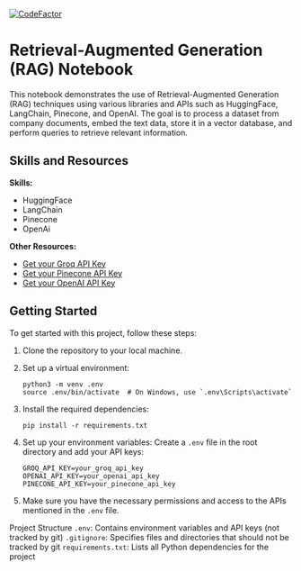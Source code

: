[![CodeFactor](https://www.codefactor.io/repository/github/hughsio/rag/badge)](https://www.codefactor.io/repository/github/hughsio/rag)

# Retrieval-Augmented Generation (RAG) Notebook

This notebook demonstrates the use of Retrieval-Augmented Generation (RAG) techniques using various libraries and APIs such as HuggingFace, LangChain, Pinecone, and OpenAI. The goal is to process a dataset from company documents, embed the text data, store it in a vector database, and perform queries to retrieve relevant information.

## Skills and Resources

**Skills:**
- HuggingFace
- LangChain
- Pinecone
- OpenAi

**Other Resources:**
- [Get your Groq API Key](https://console.groq.com/keys)
- [Get your Pinecone API Key](https://www.pinecone.io/)
- [Get your OpenAI API Key](https://www.openai.com/)

## Getting Started

To get started with this project, follow these steps:

1. Clone the repository to your local machine.

2. Set up a virtual environment:
   ```
   python3 -m venv .env
   source .env/bin/activate  # On Windows, use `.env\Scripts\activate`
   ```

3. Install the required dependencies:
   ```
   pip install -r requirements.txt
   ```

4. Set up your environment variables:
   Create a `.env` file in the root directory and add your API keys:
   ```
   GROQ_API_KEY=your_groq_api_key
   OPENAI_API_KEY=your_openai_api_key
   PINECONE_API_KEY=your_pinecone_api_key
   ```

5. Make sure you have the necessary permissions and access to the APIs mentioned in the `.env` file.


Project Structure
`.env`: Contains environment variables and API keys (not tracked by git)
`.gitignore`: Specifies files and directories that should not be tracked by git
`requirements.txt`: Lists all Python dependencies for the project
